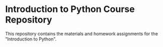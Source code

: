 # Introduction to Python Course Repository

This repository contains the materials and homework assignments for the "Introduction to Python".
